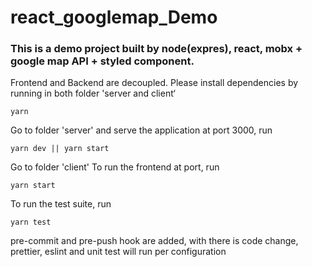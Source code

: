 # react_googlemap_Demo

### This is a demo project built by node(expres), react, mobx + google map API + styled component.

Frontend and Backend are decoupled. Please install dependencies by running in both folder 'server and client‘
```
yarn
```

Go to folder 'server' and serve the application at port 3000, run
```
yarn dev || yarn start
```

Go to folder 'client' To run the frontend at port, run
```
yarn start
```

To run the test suite, run
```
yarn test
```

pre-commit and pre-push hook are added, with there is code change, prettier, eslint and unit test will run per configuration
